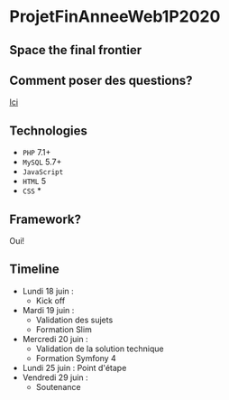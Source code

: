 # ProjetFinAnneeWeb1P2020
## Space the final frontier

## Comment poser des questions?
[Ici](https://github.com/Tisbron/ProjetFinAnneeWeb1P2020/issues/3)

## Technologies

* ```PHP``` 7.1+
* ```MySQL``` 5.7+
* ```JavaScript```
* ```HTML``` 5
* ```CSS``` *

## Framework?

Oui!

## Timeline

* Lundi 18 juin : 
  * Kick off
* Mardi 19 juin : 
  * Validation des sujets
  * Formation Slim
* Mercredi 20 juin :
  * Validation de la solution technique
  * Formation Symfony 4
* Lundi 25 juin : Point d'étape
* Vendredi 29 juin : 
  * Soutenance


